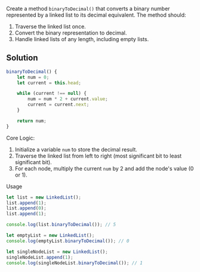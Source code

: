 Create a method `binaryToDecimal()` that converts a binary number represented by a linked list to its decimal equivalent. The method should:
1. Traverse the linked list once.
2. Convert the binary representation to decimal.
3. Handle linked lists of any length, including empty lists.
## Solution

```javascript
binaryToDecimal() {
    let num = 0;
    let current = this.head;

    while (current !== null) {
        num = num * 2 + current.value;
        current = current.next;
    }

    return num;
}
```

Core Logic:
1. Initialize a variable `num` to store the decimal result.
2. Traverse the linked list from left to right (most significant bit to least significant bit).
3. For each node, multiply the current `num` by 2 and add the node's value (0 or 1).

Usage

```javascript
let list = new LinkedList();
list.append(1);
list.append(0);
list.append(1);

console.log(list.binaryToDecimal()); // 5

let emptyList = new LinkedList();
console.log(emptyList.binaryToDecimal()); // 0

let singleNodeList = new LinkedList();
singleNodeList.append(1);
console.log(singleNodeList.binaryToDecimal()); // 1
```